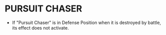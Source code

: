 
# PURSUIT CHASER

*   If "Pursuit Chaser" is in Defense Position when it is destroyed by battle, its effect does not activate.

  